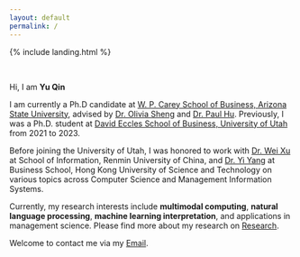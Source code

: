 ```yaml
---
layout: default
permalink: /
---
```


{% include landing.html %}

<br>

Hi, I am **Yu Qin** <br>

I am currently a Ph.D candidate at [W. P. Carey School of Business, Arizona State University](https://wpcarey.asu.edu/), advised by [Dr. Olivia Sheng](https://search.asu.edu/profile/4830637) and [Dr. Paul Hu](https://eccles.utah.edu/team/paul-hu/). Previously, I was a Ph.D. student at [David Eccles School of Business, University of Utah](https://eccles.utah.edu/) from 2021 to 2023.<br>

Before joining the University of Utah, I was honored to work with [Dr. Wei Xu](http://info.ruc.edu.cn/jsky/szdw/ajxjgcx/jjxxglx1/js_5/2d290100ef644d59838c602d85769ae8.htm) at School of Information, Renmin University of China, and [Dr. Yi Yang](https://isom.hkust.edu.hk/faculty-and-staff/directory/imyiyang) at Business School, Hong Kong University of Science and Technology on various topics across Computer Science and Management Information Systems. <br>

Currently, my research interests include **multimodal computing**, **natural language processing**, **machine learning interpretation**, and applications in management science. Please find more about my research on [Research](https://yuqin.tech/research/). <br>

Welcome to contact me via my [Email](mailto:yuqin@asu.edu). <br>